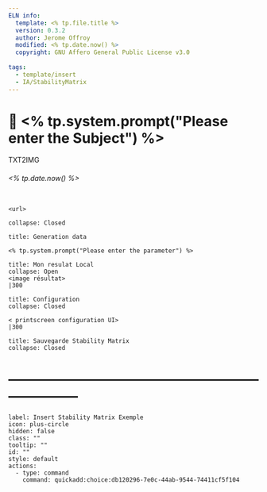 ```yaml
---
ELN info:
  template: <% tp.file.title %>
  version: 0.3.2
  author: Jerome Offroy
  modified: <% tp.date.now() %>
  copyright: GNU Affero General Public License v3.0
  
tags:
  - template/insert
  - IA/StabilityMatrix
---
```

# 🚧 <% tp.system.prompt("Please enter the Subject") %> 
TXT2IMG
###### <% tp.date.now() %>


```embed

<url>
```

```ad-quote
collapse: Closed

title: Generation data

<% tp.system.prompt("Please enter the parameter") %>

```

```ad-success
title: Mon resulat Local 
collapse: Open
<image résultat> 
|300
```

```ad-info
title: Configuration
collapse: Closed

< printscreen configuration UI>
|300
```

```ad-caution
title: Sauvegarde Stability Matrix
collapse: Closed

```

# ———————————————————————

```meta-bind-button
label: Insert Stability Matrix Exemple
icon: plus-circle
hidden: false
class: ""
tooltip: ""
id: ""
style: default
actions:
  - type: command
    command: quickadd:choice:db120296-7e0c-44ab-9544-74411cf5f104
```


